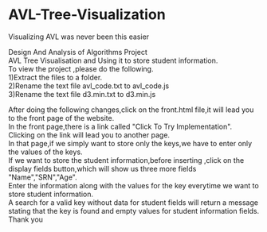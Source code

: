 # AVL-Tree-Visualization
Visualizing AVL was never been this easier

Design And Analysis of Algorithms Project <br>
AVL Tree Visualisation and Using it to store student information.<br>
To view the project ,please do the following.<br>
1)Extract the files to a folder.<br>
2)Rename the text file avl_code.txt to avl_code.js<br>
3)Rename the text file d3.min.txt to d3.min.js<br>

After doing the following changes,click on the front.html file,it will lead you to the front page of the website.<br>
In the front page,there is a link called "Click To Try Implementation".<br>
Clicking on the link will lead you to another page.<br>
In that page,if we simply want to store only the keys,we have to enter only the values of the keys.<br>
If we want to store the student information,before inserting ,click on the display fields button,which will show
us three more fields "Name","SRN","Age".<br>
Enter the information along with the values for the key everytime we want to store 
student information.<br>
A search for a valid key without data for student fields will return a message stating that the key is 
found and empty values for student information fields.  <br>
Thank you
